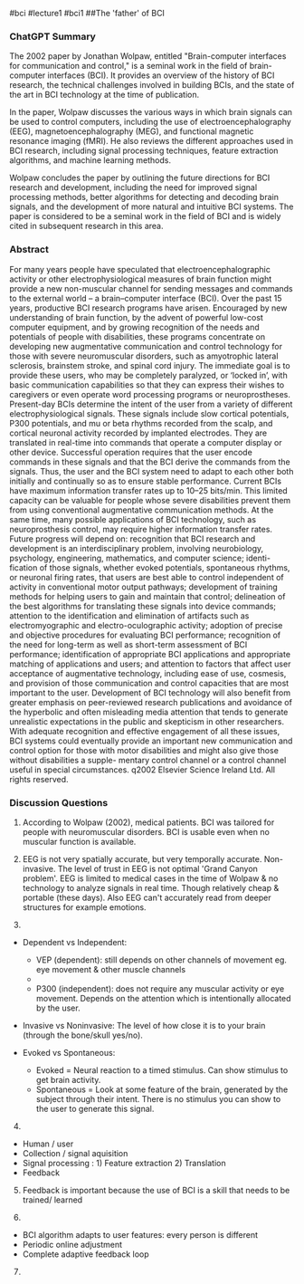 #bci #lecture1 #bci1
##The 'father' of BCI

### ChatGPT Summary
The 2002 paper by Jonathan Wolpaw, entitled "Brain-computer interfaces for communication and control," is a seminal work in the field of brain-computer interfaces (BCI). It provides an overview of the history of BCI research, the technical challenges involved in building BCIs, and the state of the art in BCI technology at the time of publication.

In the paper, Wolpaw discusses the various ways in which brain signals can be used to control computers, including the use of electroencephalography (EEG), magnetoencephalography (MEG), and functional magnetic resonance imaging (fMRI). He also reviews the different approaches used in BCI research, including signal processing techniques, feature extraction algorithms, and machine learning methods.

Wolpaw concludes the paper by outlining the future directions for BCI research and development, including the need for improved signal processing methods, better algorithms for detecting and decoding brain signals, and the development of more natural and intuitive BCI systems. The paper is considered to be a seminal work in the field of BCI and is widely cited in subsequent research in this area.

### Abstract

For many years people have speculated that electroencephalographic activity or other electrophysiological measures of brain function
might provide a new non-muscular channel for sending messages and commands to the external world – a brain–computer interface (BCI).
Over the past 15 years, productive BCI research programs have arisen. Encouraged by new understanding of brain function, by the advent of
powerful low-cost computer equipment, and by growing recognition of the needs and potentials of people with disabilities, these programs
concentrate on developing new augmentative communication and control technology for those with severe neuromuscular disorders, such as
amyotrophic lateral sclerosis, brainstem stroke, and spinal cord injury. The immediate goal is to provide these users, who may be completely
paralyzed, or ‘locked in’, with basic communication capabilities so that they can express their wishes to caregivers or even operate word
processing programs or neuroprostheses. Present-day BCIs determine the intent of the user from a variety of different electrophysiological
signals. These signals include slow cortical potentials, P300 potentials, and mu or beta rhythms recorded from the scalp, and cortical neuronal
activity recorded by implanted electrodes. They are translated in real-time into commands that operate a computer display or other device.
Successful operation requires that the user encode commands in these signals and that the BCI derive the commands from the signals. Thus,
the user and the BCI system need to adapt to each other both initially and continually so as to ensure stable performance. Current BCIs have
maximum information transfer rates up to 10–25 bits/min. This limited capacity can be valuable for people whose severe disabilities prevent
them from using conventional augmentative communication methods. At the same time, many possible applications of BCI technology, such
as neuroprosthesis control, may require higher information transfer rates. Future progress will depend on: recognition that BCI research and
development is an interdisciplinary problem, involving neurobiology, psychology, engineering, mathematics, and computer science; identi-
fication of those signals, whether evoked potentials, spontaneous rhythms, or neuronal firing rates, that users are best able to control
independent of activity in conventional motor output pathways; development of training methods for helping users to gain and maintain
that control; delineation of the best algorithms for translating these signals into device commands; attention to the identification and
elimination of artifacts such as electromyographic and electro-oculographic activity; adoption of precise and objective procedures for
evaluating BCI performance; recognition of the need for long-term as well as short-term assessment of BCI performance; identification
of appropriate BCI applications and appropriate matching of applications and users; and attention to factors that affect user acceptance of
augmentative technology, including ease of use, cosmesis, and provision of those communication and control capacities that are most
important to the user. Development of BCI technology will also benefit from greater emphasis on peer-reviewed research publications and
avoidance of the hyperbolic and often misleading media attention that tends to generate unrealistic expectations in the public and skepticism
in other researchers. With adequate recognition and effective engagement of all these issues, BCI systems could eventually provide an
important new communication and control option for those with motor disabilities and might also give those without disabilities a supple-
mentary control channel or a control channel useful in special circumstances. q2002 Elsevier Science Ireland Ltd. All rights reserved.

### Discussion Questions

1) According to Wolpaw (2002), medical patients. BCI was tailored for people with neuromuscular disorders. BCI is usable even when no muscular function is available. 

2) EEG is not very spatially accurate, but very temporally accurate. Non-invasive. The level of trust in EEG is not optimal 'Grand Canyon problem'. EEG is limited to medical cases in the time of Wolpaw & no technology to analyze signals in real time. Though relatively cheap & portable (these days). Also EEG can't accurately read from deeper structures for example emotions. 

3)    
- Dependent vs Independent: 
	- VEP (dependent): still depends on other channels of movement eg. eye movement & other muscle channels
	-
	- P300 (independent): does not require any muscular activity or eye movement. Depends on the attention which is intentionally allocated by the user.  

- Invasive vs Noninvasive: The level of how close it is to your brain (through the bone/skull yes/no). 

- Evoked vs Spontaneous: 
	- Evoked = Neural reaction to a timed stimulus. Can show stimulus to get brain activity.
	- Spontaneous = Look at some feature of the brain, generated by the subject through their intent. There is no stimulus you can show to the user to generate this signal.  

4) 
-  Human / user
- Collection / signal aquisition
- Signal processing : 1) Feature extraction 2) Translation
- Feedback 

5) Feedback is important because the use of BCI is a skill that needs to be trained/ learned

6)
-  BCI algorithm adapts to user features: every person is different
- Periodic online adjustment
- Complete adaptive feedback loop

7) 

	
